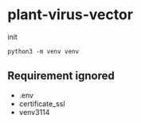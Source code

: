# plant-virus-vector

init
```
python3 -m venv venv
```


## Requirement ignored
- .env
- certificate_ssl
- venv3114